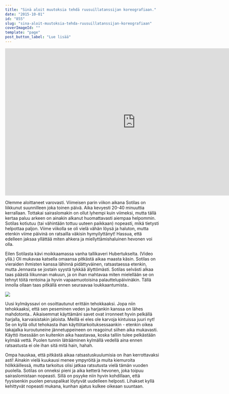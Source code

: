 ```yaml
---
title: "Sinä aloit muutoksia tehdä ruusuillatanssijan koreografiaan."
date: "2015-10-01"
id: "855"
slug: "sina-aloit-muutoksia-tehda-ruusuillatanssijan-koreografiaan"
coverImageId: ""
template: "page"
post_button_label: "Lue lisää"
---
```


<iframe allowfullscreen data-thumbnail-src="https://i.ytimg.com/vi/OdH67pH9Ftg/0.jpg" frameborder="0" height="480" src="https://www.youtube.com/embed/OdH67pH9Ftg?feature=player_embedded" width="850"></iframe>

  

Olemme aloittaneet varovasti. Viimeisen parin viikon aikana Sotilas on liikkunut suunnilleen joka toinen päivä. Aika kevyesti 20-40 minuuttia kerrallaan. Tottakai sairaslomakin on ollut lyhempi kuin viimeksi, mutta tällä kertaa paluu arkeen on ainakin alkanut huomattavasti aiempaa helpommin. Sotilas kotiutuu (tai vähintään tottuu uuteen paikkaan) nopeasti, mikä tietysti helpottaa paljon. Viime viikolla se oli vielä vähän löysä ja haluton, mutta etenkin viime päivinä on ratsailla väkisin hymyilyttänyt! Hassua, että edelleen jaksaa yllättää miten ahkera ja miellyttämishaluinen hevonen voi olla.

  

Eilen Sotilasta kävi moikkaamassa vanha tallikaveri Hubertukselta. (Video yllä.) Oli mukavaa katsella omaansa pitkästä aikaa maasta käsin. Sotilas on vieraiden ihmisten kanssa lähinnä pidättyväinen, ratsastaessa etenkin, mutta Jennasta se jostain syystä tykkää älyttömästi. Sotilas selvästi alkaa taas päästä liikunnan makuun, ja on ihan mahtavaa miten mielellään se on tehnyt töitä rentoina ja hyvin vapaamuotoisina palauttelupäivinäkin. Tällä innolla ollaan taas pitkällä ennen seuraavaa loukkaantumista..

  

[![](images/IMG_1803_.png)](http://3.bp.blogspot.com/-9sUwA8EdTD0/Vg15xRQ7aBI/AAAAAAAAKLc/-ywWC3j8j1w/s1600/IMG_1803_.png)

  

Uusi kylmäyssavi on osoittautunut erittäin tehokkaaksi. Jopa niin tehokkaaksi, että sen peseminen veden ja harjankin kanssa on lähes mahdotonta.. Aikaisemmat käyttämäni savet ovat irronneet hyvin pelkällä harjalla, karvaisistakin jaloista. Meillä ei eles ole karvoja kintuissa juuri nyt! Se on kyllä ollut tehokasta ihan käyttötarkoituksessaankin - etenkin oikea takajalka kuroutuneine jännetuppeineen on reagoinut siihen aika mukavasti. Käyttö itsessään on kuitenkin aika haastavaa, koska talliin tulee pelkästään kylmää vettä. Puolen tunnin läträäminen kylmällä vedellä aina ennen ratsastusta ei ole ihan sitä mitä hain, hahah.

  

Ompa hauskaa, että pitkästä aikaa ratsastuskuulumisia on ihan kerrottavaksi asti! Ainakin vielä kuukausi menee ympyröitä ja muita kiemuroita hölkkäillessä, mutta tarkoitus olisi jatkaa ratsutusta vielä tämän vuoden puolella. Sotilas on onneksi pieni ja aika ketterä hevonen, joka toipuu sairaslomistaan nopeasti. Sillä on psyyke niin hyvin kohdillaan, että fyysisenkin puolen peruspalikat löytyvät uudelleen helposti. Lihakset kyllä kehittyvät nopeasti mukana, kunhan ajatus kulkee oikeaan suuntaan.
